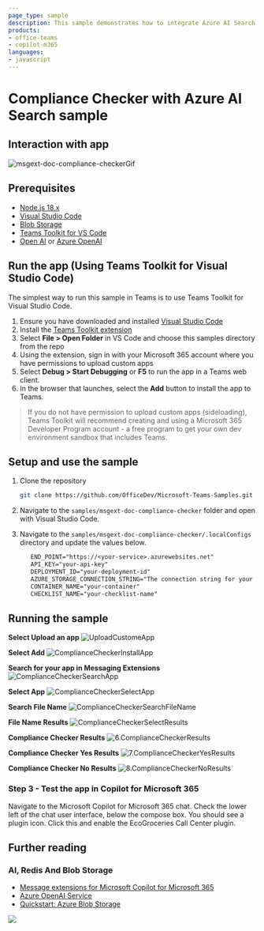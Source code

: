 ```yaml
---
page_type: sample
description: This sample demonstrates how to integrate Azure AI Search in a Teams message extension to compare a contract proposal against a guidance policy checklist to see if the proposal complies with the guidance. It uses Teams Toolkit for Visual Studio Code and JavaScript, and the message extension can be used as a plugin in Microsoft Copilot for Microsoft 365.
products:
- office-teams
- copilot-m365
languages:
- javascript
---
```


# Compliance Checker with Azure AI Search sample

## Interaction with app

 ![msgext-doc-compliance-checkerGif](Images/msgext-doc-compliance-checkerGif.gif)

## Prerequisites

- [Node.js 18.x](https://nodejs.org/download/release/v18.18.2/)
- [Visual Studio Code](https://code.visualstudio.com/)
- [Blob Storage](https://learn.microsoft.com/en-us/azure/storage/blobs/storage-quickstart-blobs-portal)
- [Teams Toolkit for VS Code](https://marketplace.visualstudio.com/items?itemName=TeamsDevApp.ms-teams-vscode-extension)
- [Open AI](https://platform.openai.com/docs/quickstart/build-your-application) or [Azure OpenAI]([https://azure.microsoft.com/free/](https://learn.microsoft.com/en-us/azure/ai-services/openai/quickstart?tabs=command-line&pivots=programming-language-studio))

## Run the app (Using Teams Toolkit for Visual Studio Code)

The simplest way to run this sample in Teams is to use Teams Toolkit for Visual Studio Code.

1. Ensure you have downloaded and installed [Visual Studio Code](https://code.visualstudio.com/docs/setup/setup-overview)
1. Install the [Teams Toolkit extension](https://marketplace.visualstudio.com/items?itemName=TeamsDevApp.ms-teams-vscode-extension)
1. Select **File > Open Folder** in VS Code and choose this samples directory from the repo
1. Using the extension, sign in with your Microsoft 365 account where you have permissions to upload custom apps
1. Select **Debug > Start Debugging** or **F5** to run the app in a Teams web client.
1. In the browser that launches, select the **Add** button to install the app to Teams.

> If you do not have permission to upload custom apps (sideloading), Teams Toolkit will recommend creating and using a Microsoft 365 Developer Program account - a free program to get your own dev environment sandbox that includes Teams.

## Setup and use the sample
1) Clone the repository

    ```bash
    git clone https://github.com/OfficeDev/Microsoft-Teams-Samples.git
    ```
1) Navigate to the `samples/msgext-doc-compliance-checker` folder and open with Visual Studio Code.

1) Navigate to the `samples/msgext-doc-compliance-checker/.localConfigs` directory and update the values below.

   ```txt
      END_POINT="https://<your-service>.azurewebsites.net"
      API_KEY="your-api-key"
      DEPLOYMENT_ID="your-deployment-id"
      AZURE_STORAGE_CONNECTION_STRING="The connection string for your Azure Storage account."
      CONTAINER_NAME="your-container"
      CHECKLIST_NAME="your-checklist-name"
   ```

## Running the sample

**Select Upload an app**
![UploadCustomeApp](Images/0.UploadCustomeApp.png)

**Select Add**
![ComplianceCheckerInstallApp](Images/1.ComplianceCheckerInstallApp.png)

**Search for your app in Messaging Extensions**
![ComplianceCheckerSearchApp](Images/2.ComplianceCheckerSearchApp.png)

**Select App**
![ComplianceCheckerSelectApp](Images/3.ComplianceCheckerSelectApp.png)

**Search File Name**
![ComplianceCheckerSearchFileName](Images/4.ComplianceCheckerSearchFileName.png)

**File Name Results**
![ComplianceCheckerSelectResults](Images/5.ComplianceCheckerSelectResults.png)

**Compliance Checker Results**
![6.ComplianceCheckerResults](Images/6.ComplianceCheckerResults.png)

**Compliance Checker Yes Results**
![7.ComplianceCheckerYesResults](Images/7.ComplianceCheckerYesResults.png)

**Compliance Checker No Results**
![8.ComplianceCheckerNoResults](Images/8.ComplianceCheckerNoResults.png)

### Step 3 - Test the app in Copilot for Microsoft 365
Navigate to the Microsoft Copilot for Microsoft 365 chat. Check the lower left of the chat user interface, below the compose box. You should see a plugin icon. Click this and enable the EcoGroceries Call Center plugin.

## Further reading

### AI, Redis And Blob Storage

- [Message extensions for Microsoft Copilot for Microsoft 365](https://learn.microsoft.com/en-us/microsoft-365-copilot/extensibility/overview-message-extension-bot)
- [Azure OpenAI Service](https://learn.microsoft.com/azure/ai-services/openai/overview)
- [Quickstart: Azure Blob Storage](https://learn.microsoft.com/azure/storage/blobs/storage-quickstart-blobs-nodejs?tabs=managed-identity%2Croles-azure-portal%2Csign-in-azure-cli)

<img src="https://pnptelemetry.azurewebsites.net/microsoft-teams-samples/samples/msgext-doc-compliance-checker" />